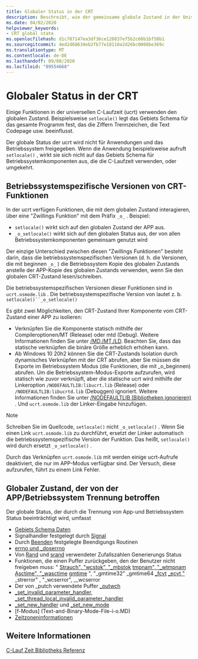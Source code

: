 ```yaml
---
title: Globaler Status in der CRT
description: Beschreibt, wie der gemeinsame globale Zustand in der Universal C-Laufzeit behandelt wird.
ms.date: 04/02/2020
helpviewer_keywords:
- CRT global state
ms.openlocfilehash: d1c787147ea3df36ce120837ef5b2c68b1bf58b1
ms.sourcegitcommit: 4ed2d68634eb2fb77e18110a2d26bc0008be369c
ms.translationtype: MT
ms.contentlocale: de-DE
ms.lasthandoff: 09/08/2020
ms.locfileid: "89554668"
---
```

# <a name="global-state-in-the-crt"></a>Globaler Status in der CRT

Einige Funktionen in der universellen C-Laufzeit (ucrt) verwenden den globalen Zustand. Beispielsweise `setlocale()` legt das Gebiets Schema für das gesamte Programm fest, das die Ziffern Trennzeichen, die Text Codepage usw. beeinflusst.

Der globale Status der ucrt wird nicht für Anwendungen und das Betriebssystem freigegeben. Wenn die Anwendung beispielsweise aufruft `setlocale()` , wirkt sie sich nicht auf das Gebiets Schema für Betriebssystemkomponenten aus, die die C-Laufzeit verwenden, oder umgekehrt.

## <a name="os-specific-versions-of-crt-functions"></a>Betriebssystemspezifische Versionen von CRT-Funktionen

In der ucrt verfügen Funktionen, die mit dem globalen Zustand interagieren, über eine "Zwillings Funktion" mit dem Präfix `_o_` . Beispiel:

- `setlocale()` wirkt sich auf den globalen Zustand der APP aus.
- `_o_setlocale()` wirkt sich auf den globalen Status aus, der von allen Betriebssystemkomponenten gemeinsam genutzt wird

Der einzige Unterschied zwischen diesen "Zwillings Funktionen" besteht darin, dass die betriebssystemspezifischen Versionen (d. h. die Versionen, die mit beginnen `_o_` ) die Betriebssystem Kopie des globalen Zustands anstelle der APP-Kopie des globalen Zustands verwenden, wenn Sie den globalen CRT-Zustand lesen/schreiben.

Die betriebssystemspezifischen Versionen dieser Funktionen sind in `ucrt.osmode.lib` . Die betriebssystemspezifische Version von lautet z. b. `setlocale()``_o_setlocale()`

Es gibt zwei Möglichkeiten, den CRT-Zustand Ihrer Komponente vom CRT-Zustand einer APP zu isolieren:

- Verknüpfen Sie die Komponente statisch mithilfe der Compileroptionen/MT (Release) oder mtd (Debug). Weitere Informationen finden Sie unter [/MD,/MT,/LD](../build/reference/md-mt-ld-use-run-time-library.md). Beachten Sie, dass das statische verknüpfen die binäre Größe erheblich erhöhen kann.
- Ab Windows 10 20h2 können Sie die CRT-Zustands Isolation durch dynamisches Verknüpfen mit der CRT abrufen, aber Sie müssen die Exporte im Betriebssystem Modus (die Funktionen, die mit _o_beginnen) abrufen. Um die Betriebssystem-Modus-Exporte aufzurufen, wird statisch wie zuvor verknüpft, aber die statische ucrt wird mithilfe der Linkeroption `/NODEFAULTLIB:libucrt.lib` (Release) oder `/NODEFAULTLIB:libucrtd.lib` (Debuggen) ignoriert. Weitere Informationen finden Sie unter [/NODEFAULTLIB (Bibliotheken ignorieren)](../build/reference/nodefaultlib-ignore-libraries.md) . Und `ucrt.osmode.lib` der Linker-Eingabe hinzufügen.

> [!Note]
> Schreiben Sie im Quellcode, `setlocale()` nicht `_o_setlocale()` . Wenn Sie einen Link `ucrt.osmode.lib` zu durchführt, ersetzt der Linker automatisch die betriebssystemspezifische Version der Funktion. Das heißt, `setlocale()` wird durch ersetzt `_o_setlocale()` .

Durch das Verknüpfen `ucrt.osmode.lib` mit werden einige ucrt-Aufrufe deaktiviert, die nur im APP-Modus verfügbar sind. Der Versuch, diese aufzurufen, führt zu einem Link Fehler.

## <a name="global-state-affected-by-appos-separation"></a>Globaler Zustand, der von der APP/Betriebssystem Trennung betroffen

Der globale Status, der durch die Trennung von App-und Betriebssystem Status beeinträchtigt wird, umfasst

- [Gebiets Schema Daten](locale.md)
- Signalhandler festgelegt durch [Signal](reference/signal.md)
- Durch [Beenden](reference/set-terminate-crt.md) festgelegte Beendigungs Routinen
- [errno und _doserrno](errno-doserrno-sys-errlist-and-sys-nerr.md)
- Von [Rand](reference/rand.md) und [srand](reference/srand.md) verwendeter Zufallszahlen Generierungs Status
- Funktionen, die einen Puffer zurückgeben, den der Benutzer nicht freigeben muss: " [Strauch", "wcstok", "_mbstok](reference/strtok-strtok-l-wcstok-wcstok-l-mbstok-mbstok-l.md) [tmpnam", "_wtmpnam](reference/tempnam-wtempnam-tmpnam-wtmpnam.md) [Asctime", "_wasctime](reference/asctime-wasctime.md) [gmtime](reference/gmtime-gmtime32-gmtime64.md) ", "_gmtime32" _gmtime64 [_fcvt](reference/fcvt.md) [_ecvt "](reference/ecvt.md) _strerror" [,](reference/strerror-strerror-wcserror-wcserror.md) "_wcserror", __wcserror
- Der von _putch verwendete Puffer [_putwch](reference/putch-putwch.md)
- [_set_invalid_parameter_handler, _set_thread_local_invalid_parameter_handler](reference/set-invalid-parameter-handler-set-thread-local-invalid-parameter-handler.md)
- [_set_new_handler](reference/set-new-handler.md) und [_set_new_mode](reference/set-new-mode.md)
- [f-Modus] (Text-and-Binary-Mode-File-i-o.MD)
- [Zeitzoneninformationen](time-management.md)

## <a name="see-also"></a>Weitere Informationen

[C-Lauf Zeit Bibliotheks Referenz](c-run-time-library-reference.md)
